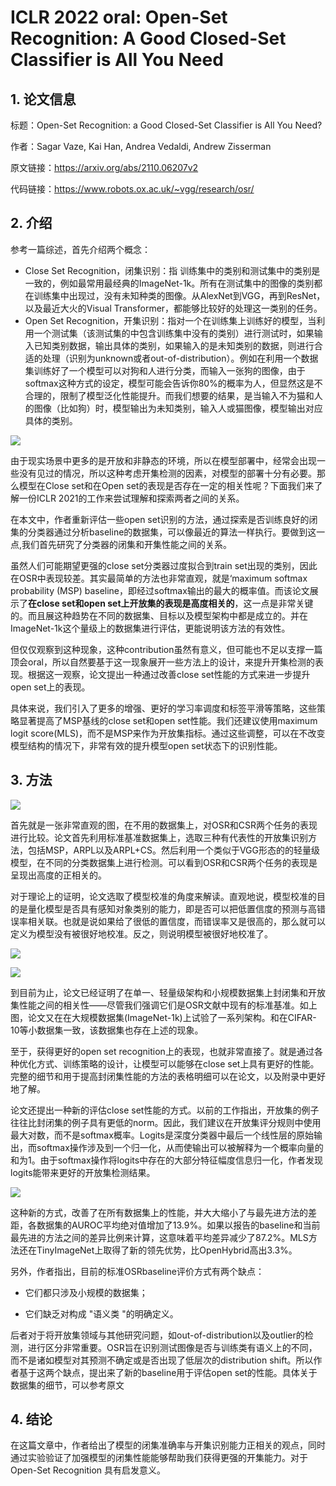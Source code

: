 # ICLR 2022 oral: Open-Set Recognition: A Good Closed-Set Classifier is All You Need

## 1. 论文信息

标题：Open-Set Recognition: a Good Closed-Set Classifier is All You Need?

作者：Sagar Vaze, Kai Han, Andrea Vedaldi, Andrew Zisserman

原文链接：https://arxiv.org/abs/2110.06207v2

代码链接：https://www.robots.ox.ac.uk/~vgg/research/osr/

## 2. 介绍

参考一篇综述，首先介绍两个概念：

- Close Set Recognition，闭集识别：指 训练集中的类别和测试集中的类别是一致的，例如最常用最经典的ImageNet-1k。所有在测试集中的图像的类别都在训练集中出现过，没有未知种类的图像。从AlexNet到VGG，再到ResNet，以及最近大火的Visual Transformer，都能够比较好的处理这一类别的任务。
- Open Set Recognition，开集识别：指对一个在训练集上训练好的模型，当利用一个测试集（该测试集的中包含训练集中没有的类别）进行测试时，如果输入已知类别数据，输出具体的类别，如果输入的是未知类别的数据，则进行合适的处理（识别为unknown或者out-of-distribution）。例如在利用一个数据集训练好了一个模型可以对狗和人进行分类，而输入一张狗的图像，由于softmax这种方式的设定，模型可能会告诉你80%的概率为人，但显然这是不合理的，限制了模型泛化性能提升。而我们想要的结果，是当输入不为猫和人的图像（比如狗）时，模型输出为未知类别，输入人或猫图像，模型输出对应具体的类别。

![](https://img-blog.csdnimg.cn/825ad5c25d894b76b655afdeb05bca2b.png)

由于现实场景中更多的是开放和非静态的环境，所以在模型部署中，经常会出现一些没有见过的情况，所以这种考虑开集检测的因素，对模型的部署十分有必要。那么模型在Close set和在Open set的表现是否存在一定的相关性呢？下面我们来了解一份ICLR 2021的工作来尝试理解和探索两者之间的关系。

在本文中，作者重新评估一些open set识别的方法，通过探索是否训练良好的闭集的分类器通过分析baseline的数据集，可以像最近的算法一样执行。要做到这一点,我们首先研究了分类器的闭集和开集性能之间的关系。

虽然人们可能期望更强的close set分类器过度拟合到train set出现的类别，因此在OSR中表现较差。其实最简单的方法也非常直观，就是‘maximum softmax probability (MSP) baseline，即经过softmax输出的最大的概率值。而该论文展示了**在close set和open set上开放集的表现是高度相关的**，这一点是非常关键的。而且展这种趋势在不同的数据集、目标以及模型架构中都是成立的。并在ImageNet-1k这个量级上的数据集进行评估，更能说明该方法的有效性。

但仅仅观察到这种现象，这种contribution虽然有意义，但可能也不足以支撑一篇顶会oral，所以自然要基于这一现象展开一些方法上的设计，来提升开集检测的表现。根据这一观察，论文提出一种通过改善close set性能的方式来进一步提升open set上的表现。

具体来说，我们引入了更多的增强、更好的学习率调度和标签平滑等策略，这些策略显著提高了MSP基线的close set和open set性能。我们还建议使用maximum logit score(MLS)，而不是MSP来作为开放集指标。通过这些调整，可以在不改变模型结构的情况下，非常有效的提升模型open set状态下的识别性能。

## 3. 方法 

![](https://img-blog.csdnimg.cn/f1762cd009be498f8e56efda5de26511.png)

首先就是一张非常直观的图，在不用的数据集上，对OSR和CSR两个任务的表现进行比较。论文首先利用标准基准数据集上，选取三种有代表性的开放集识别方法，包括MSP，ARPL以及ARPL+CS。然后利用一个类似于VGG形态的的轻量级模型，在不同的分类数据集上进行检测。可以看到OSR和CSR两个任务的表现是呈现出高度的正相关的。

对于理论上的证明，论文选取了模型校准的角度来解读。直观地说，模型校准的目的是量化模型是否具有感知对象类别的能力，即是否可以把低置信度的预测与高错误率相关联。也就是说如果给了很低的置信度，而错误率又是很高的，那么就可以定义为模型没有被很好地校准。反之，则说明模型被很好地校准了。

![](https://img-blog.csdnimg.cn/32362a29922940a9a8240b6568584775.png)

![](https://img-blog.csdnimg.cn/c86225c3570944c6a8935715357a0991.png)

到目前为止，论文已经证明了在单一、轻量级架构和小规模数据集上封闭集和开放集性能之间的相关性——尽管我们强调它们是OSR文献中现有的标准基准。如上图，论文又在在大规模数据集(ImageNet-1k)上试验了一系列架构。和在CIFAR-10等小数据集一致，该数据集也存在上述的现象。

至于，获得更好的open set recognition上的表现，也就非常直接了。就是通过各种优化方式、训练策略的设计，让模型可以能够在close set上具有更好的性能。完整的细节和用于提高封闭集性能的方法的表格明细可以在论文，以及附录中更好地了解。

论文还提出一种新的评估close set性能的方式。以前的工作指出，开放集的例子往往比封闭集的例子具有更低的norm。因此，我们建议在开放集评分规则中使用最大对数，而不是softmax概率。Logits是深度分类器中最后一个线性层的原始输出，而softmax操作涉及到一个归一化，从而使输出可以被解释为一个概率向量的和为1。由于softmax操作将logits中存在的大部分特征幅度信息归一化，作者发现logits能带来更好的开放集检测结果。

![](https://img-blog.csdnimg.cn/96537076445d4e7eb6e7b1b97e59217b.png)

这种新的方式，改善了在所有数据集上的性能，并大大缩小了与最先进方法的差距，各数据集的AUROC平均绝对值增加了13.9%。如果以报告的baseline和当前最先进的方法之间的差异比例来计算，这意味着平均差异减少了87.2%。MLS方法还在TinyImageNet上取得了新的领先优势，比OpenHybrid高出3.3%。

另外，作者指出，目前的标准OSRbaseline评价方式有两个缺点：

- 它们都只涉及小规模的数据集；

- 它们缺乏对构成 "语义类 "的明确定义。

后者对于将开放集领域与其他研究问题，如out-of-distribution以及outlier的检测，进行区分非常重要。OSR旨在识别测试图像是否与训练类有语义上的不同，而不是诸如模型对其预测不确定或是否出现了低层次的distribution shift。所以作者基于这两个缺点，提出来了新的baseline用于评估open set的性能。具体关于数据集的细节，可以参考原文

## 4. 结论 

在这篇文章中，作者给出了模型的闭集准确率与开集识别能力正相关的观点，同时通过实验验证了加强模型的闭集性能能够帮助我们获得更强的开集能力。对于 Open-Set Recognition 具有启发意义。
